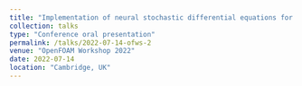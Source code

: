 ```yaml
---
title: "Implementation of neural stochastic differential equations for particle dispersion in OpenFOAM"
collection: talks
type: "Conference oral presentation"
permalink: /talks/2022-07-14-ofws-2
venue: "OpenFOAM Workshop 2022"
date: 2022-07-14
location: "Cambridge, UK"
---
```

